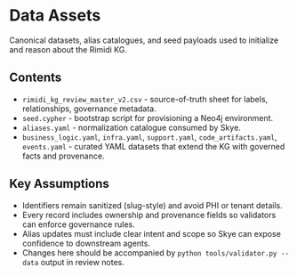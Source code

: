# Data Assets

Canonical datasets, alias catalogues, and seed payloads used to initialize and reason about the Rimidi KG.

## Contents
- `rimidi_kg_review_master_v2.csv` - source-of-truth sheet for labels, relationships, governance metadata.
- `seed.cypher` - bootstrap script for provisioning a Neo4j environment.
- `aliases.yaml` - normalization catalogue consumed by Skye.
- `business_logic.yaml`, `infra.yaml`, `support.yaml`, `code_artifacts.yaml`, `events.yaml` - curated YAML datasets that extend the KG with governed facts and provenance.

## Key Assumptions
- Identifiers remain sanitized (slug-style) and avoid PHI or tenant details.
- Every record includes ownership and provenance fields so validators can enforce governance rules.
- Alias updates must include clear intent and scope so Skye can expose confidence to downstream agents.
- Changes here should be accompanied by `python tools/validator.py --data` output in review notes.
